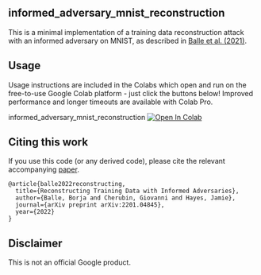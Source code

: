 ## informed_adversary_mnist_reconstruction

This is a minimal implementation of a training data reconstruction attack with
an informed adversary on MNIST, as described in
[Balle et al. (2021)](https://arxiv.org/abs/2201.04845).

## Usage

Usage instructions are included in the Colabs which open and run on the
free-to-use Google Colab platform - just click the buttons below! Improved
performance and longer timeouts are available with Colab Pro.

informed_adversary_mnist_reconstruction [![Open In Colab](https://colab.research.google.com/assets/colab-badge.svg)](https://colab.research.google.com/github/deepmind/informed_adversary_mnist_reconstruction/blob/master/informed_adversary_mnist_reconstruction.ipynb)

## Citing this work

If you use this code (or any derived code),
please cite the relevant accompanying [paper](https://arxiv.org/abs/2201.04845).

```
@article{balle2022reconstructing,
  title={Reconstructing Training Data with Informed Adversaries},
  author={Balle, Borja and Cherubin, Giovanni and Hayes, Jamie},
  journal={arXiv preprint arXiv:2201.04845},
  year={2022}
}
```

## Disclaimer

This is not an official Google product.
